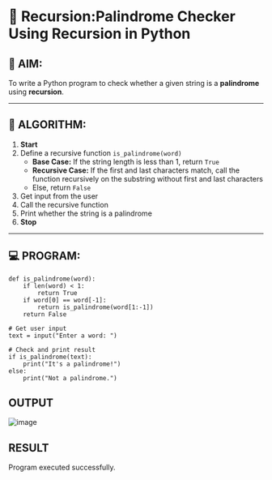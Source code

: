 # 🔁 Recursion:Palindrome Checker Using Recursion in Python

## 🎯 AIM:
To write a Python program to check whether a given string is a **palindrome** using **recursion**.

---

## 🧠 ALGORITHM:

1. **Start**
2. Define a recursive function `is_palindrome(word)`
   - **Base Case:** If the string length is less than 1, return `True`
   - **Recursive Case:** If the first and last characters match, call the function recursively on the substring without first and last characters
   - Else, return `False`
3. Get input from the user
4. Call the recursive function
5. Print whether the string is a palindrome
6. **Stop**

---

## 💻 PROGRAM:
```
def is_palindrome(word):
    if len(word) < 1:
        return True
    if word[0] == word[-1]:
        return is_palindrome(word[1:-1])
    return False

# Get user input
text = input("Enter a word: ")

# Check and print result
if is_palindrome(text):
    print("It's a palindrome!")
else:
    print("Not a palindrome.")
```

## OUTPUT
![image](https://github.com/user-attachments/assets/9e413ac4-ffbd-4015-b22d-ecbbf6770587)


## RESULT
Program executed successfully.
